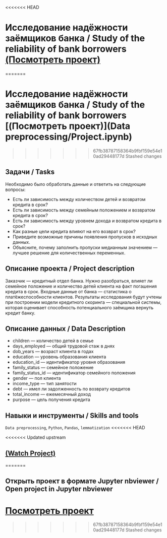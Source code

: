 <<<<<<< HEAD
# Исследование надёжности заёмщиков банка / Study of the reliability of bank borrowers [(Посмотреть проект)](https://github.com/martynovamarina/My_portfolio/blob/main/Data%20preprocessing/Project.ipynb)
=======
# Исследование надёжности заёмщиков банка / Study of the reliability of bank borrowers [(Посмотреть проект)](Data preprocessing/Project.ipynb)
>>>>>>> 67fb38787158364b9fbf159e54e10ad29448177d
>>>>>>> Stashed changes

## Задачи / Tasks
Необходимо было обработать данные и ответить на следующие вопросы:
- Есть ли зависимость между количеством детей и возвратом кредита в срок?
- Есть ли зависимость между семейным положением и возвратом кредита в срок?
- Есть ли зависимость между уровнем дохода и возвратом кредита в срок?
- Как разные цели кредита влияют на его возврат в срок?
- Приведите возможные причины появления пропусков в исходных данных.
- Объясните, почему заполнить пропуски медианным значением — лучшее решение для количественных переменных.

## Описание проекта / Project description
Заказчик — кредитный отдел банка. Нужно разобраться, влияет ли семейное положение и количество детей клиента на факт погашения кредита в срок. Входные данные от банка — статистика о платёжеспособности клиентов.
Результаты исследования будут учтены при построении модели кредитного скоринга — специальной системы, которая оценивает способность потенциального заёмщика вернуть кредит банку.


## Описание данных / Data Description
- children — количество детей в семье
- days_employed — общий трудовой стаж в днях
- dob_years — возраст клиента в годах
- education — уровень образования клиента
- education_id — идентификатор уровня образования
- family_status — семейное положение
- family_status_id — идентификатор семейного положения
- gender — пол клиента
- income_type — тип занятости
- debt — имел ли задолженность по возврату кредитов
- total_income — ежемесячный доход
- purpose — цель получения кредита

## Навыки и инструменты / Skills and tools
`Data preprocessing`, `Python`, `Pandas`, `lemmatization`
<<<<<<< HEAD

<<<<<<< Updated upstream
## [(Watch Project)](https://github.com/martynovamarina/My_portfolio/blob/main/Data%20preprocessing/Project.ipynb)
=======
## Открыть проект в формате Jupyter nbviewer / Open project in Jupyter nbviewer
[Посмотреть проект](https://github.com/martynovamarina/My_portfolio/blob/main/Data%20preprocessing/Project.ipynb)
=======
>>>>>>> 67fb38787158364b9fbf159e54e10ad29448177d
>>>>>>> Stashed changes

